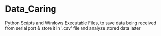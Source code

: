 # Data_Caring
Python Scripts and Windows Executable Files, to save data being received from serial port &amp; store it in '.csv' file and analyze stored data latter 
